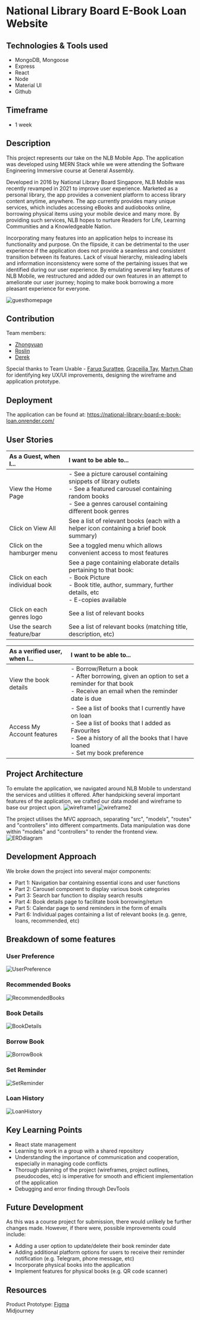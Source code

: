 # National Library Board E-Book Loan Website

## Technologies & Tools used
  - MongoDB, Mongoose
  - Express
  - React
  - Node
  - Material UI
  - Github

## Timeframe
  - 1 week

## Description
This project represents our take on the NLB Mobile App. The application was developed using MERN Stack while we were attending the Software Engineering Immersive course at General Assembly.

Developed in 2016 by National Library Board Singapore, NLB Mobile was recently revamped in 2021 to improve user experience. Marketed as a personal library, the app provides a convenient platform to access library content anytime, anywhere. The app currently provides many unique services, which includes accessing eBooks and audiobooks online, borrowing physical items using your mobile device and many more. By providing such services, NLB hopes to nurture Readers for Life, Learning Communities and a Knowledgeable Nation. 

Incorporating many features into an application helps to increase its functionality and purpose. On the flipside, it can be detrimental to the user experience if the application does not provide a seamless and consistent transition between its features. Lack of visual hierarchy, misleading labels and information inconsistency were some of the pertaining issues that we identified during our user experience. By emulating several key features of NLB Mobile, we restructured and added our own features in an attempt to ameliorate our user journey; hoping to make book borrowing a more pleasant experience for everyone.

![guesthomepage](https://i.ibb.co/cth9Jxk/guesthomepage.jpg)

## Contribution
Team members:
  - [Zhongyuan](https://github.com/mazyuan85)
  - [Roslin](https://github.com/roscxn)
  - [Derek](https://github.com/derekpoh)

Special thanks to Team Uxable - [Faruq Surattee](https://www.linkedin.com/in/faruqkhansurattee/), [Graceilia Tay](https://www.linkedin.com/in/graceilia-t/), [Martyn Chan](https://www.linkedin.com/in/martynchan/) for identifying key UX/UI improvements, designing the wireframe and application prototype.


## Deployment
The application can be found at: https://national-library-board-e-book-loan.onrender.com/


## User Stories
| As a Guest, when I...                    |  I want to be able to...                
| :--------------------------------------- |:-----------------------------------------------|       
| View the Home Page                       |  - See a picture carousel containing snippets of library outlets<br>- See a featured carousel containing random books<br>- See a genres carousel containing different book genres
| Click on View All                        |  See a list of relevant books (each with a helper icon containing a brief book summary)
| Click on the hamburger menu              |  See a toggled menu which allows convenient access to most features
| Click on each individual book            |  See a page containing elaborate details pertaining to that book:<br>- Book Picture<br>- Book title, author, summary, further details, etc<br>- E-copies available
| Click on each genres logo                |  See a list of relevant books
| Use the search feature/bar               |  See a list of relevant books (matching title, description, etc) 

| As a verified user, when I...            |  I want to be able to...                
| :--------------------------------------- |:-----------------------------------------------|   
| View the book details                    |  - Borrow/Return a book<br>- After borrowing, given an option to set a reminder for that book<br>- Receive an email when the reminder date is due
| Access My Account features               |  - See a list of books that I currently have on loan<br>- See a list of books that I added as Favourites<br>- See a history of all the books that I have loaned<br>- Set my book preference 


## Project Architecture
To emulate the application, we navigated around NLB Mobile to understand the services and utilities it offered. After handpicking several important features of the application, we crafted our data model and wireframe to base our project upon.
![wireframe1](https://i.ibb.co/kcPsfvh/wireframe2.jpg)
![wireframe2](https://i.ibb.co/sWBnjNC/wireframe3.jpg)

The project utilises the MVC approach, separating "src", "models", "routes" and "controllers" into different compartments. Data manipulation was done within "models" and "controllers" to render the frontend view.
![ERDdiagram](https://i.ibb.co/pPg8h9b/photo-6165525944429819088-w.jpg)

## Development Approach
We broke down the project into several major components:
 - Part 1: Navigation bar containing essential icons and user functions
 - Part 2: Carousel component to display various book categories
 - Part 3: Search bar function to display search results
 - Part 4: Book details page to facilitate book borrowing/return
 - Part 5: Calendar page to send reminders in the form of emails
 - Part 6: Individual pages containing a list of relevant books (e.g. genre, loans, recommended, etc)


## Breakdown of some features

### User Preference
![UserPreference](https://i.ibb.co/L6vcJKw/userpreferencespage.jpg)

### Recommended Books
![RecommendedBooks](https://i.ibb.co/c1PMwDP/recommendedpage.jpg)

### Book Details
![BookDetails](https://i.ibb.co/Jr11bWF/userbookdetails.jpg)

### Borrow Book
![BorrowBook](https://i.ibb.co/chKS9mg/borrowbookpopup.jpg)

### Set Reminder
![SetReminder](https://i.ibb.co/3YJcX0N/reminderpage.jpg)

### Loan History
![LoanHistory](https://i.ibb.co/vzG3R3f/userloanhistory.jpg)


## Key Learning Points
  - React state management
  - Learning to work in a group with a shared repository
  - Understanding the importance of communication and cooperation, especially in managing code conflicts
  - Thorough planning of the project (wireframes, project outlines, pseudocodes, etc) is imperative for smooth and efficient implementation of the application
  - Debugging and error finding through DevTools


## Future Development
As this was a course project for submission, there would unlikely be further changes made. However, if there were, possible improvements could include:
  - Adding a user option to update/delete their book reminder date
  - Adding additional platform options for users to receive their reminder notification (e.g. Telegram, phone message, etc)
  - Incorporate physical books into the application
  - Implement features for physical books (e.g. QR code scanner)


## Resources
Product Prototype: <a href="https://www.figma.com/proto/9qtRTFaMeLcVNzjBH9eAiL/UXDI-P3-NLB?node-id=403-12614&scali%20ng=scale-down&page-id=1%3A3&starting-point-node-id=116%3A7022">Figma</a><br/>
Midjourney